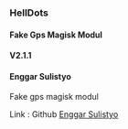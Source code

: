 ### HellDots
#### Fake Gps Magisk Modul
#### V2.1.1
#### Enggar Sulistyo

Fake gps magisk modul

Link : Github [Enggar Sulistyo](https://github.com/enggarsulistyo/HellDots)
